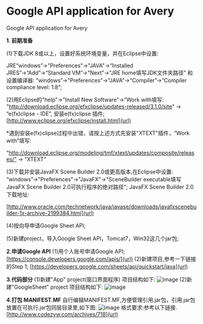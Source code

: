 # Google API application for Avery
Google API application for Avery

**1. 前期准备**

(1)下载JDK 8或以上，设置好系统环境变量，并在Eclipse中设置:

JRE“windows”→"Preferences"→"JAVA"→“Installed JRES”→“Add”→“Standard VM”→"Next"→"JRE home填写JDK文件夹路径"
和设置编译器:
“windows”→"Preferences"→"JAVA"→“Compiler”→“Compiler compliance level: 1.8”;
  
(2)用Eclipse的"help"→"Install New Software"→“Work with填写:
"http://download.eclipse.org/efxclipse/updates-released/3.1.0/site" → “e(fx)clipse - IDE”,
安装e(fx)clipse 插件;
[http://www.eclipse.org/efxclipse/install.html](url)
  
*遇到安装e(fx)clipse过程中出错，请按上述方式先安装"XTEXT"插件，“Work with”填写:

“http://download.eclipse.org/modeling/tmf/xtext/updates/composite/releases/” → “XTEXT”
    
(3)下载并安装JavaFX Scene Builder 2.0或更高版本,在Eclipse中设置:
“windows”→"Preferences"→"JavaFX"→"SceneBuilder executable填写JavaFX Scene Builder 2.0可执行程序的绝对路径";
JavaFX Scene Builder 2.0下载地址:

[http://www.oracle.com/technetwork/java/javase/downloads/javafxscenebuilder-1x-archive-2199384.html](url)

(4)按向导申请Google Sheet API;

(5)新建project，导入Google Sheet API，Tomcat7，Win32这几个jar包;
    
**2.申请Google API**
    (1)用个人账号申请Google API;
[https://console.developers.google.com/apis/](url)
    (2)新建项目,参考一下链接的Step 1;
[https://developers.google.com/sheets/api/quickstart/java](url)

**3.代码部分**
    (1)新建"App" project(窗口界面程序)
    项目结构如下:
![image](https://user-images.githubusercontent.com/30543982/36658116-21ceacea-1b0a-11e8-8dc8-ce09e60e740a.png)
    (2)新建"GoogleSheet" project
    项目结构如下:
![image](https://user-images.githubusercontent.com/30543982/36625820-df1ce69a-1961-11e8-92d8-a932f72c05ef.png)

**4.打包**
   **MANIFEST.MF**
   自行编辑MANIFEST.MF,方便管理引用.jar包，引用.jar包放置在可执行.jar包同层目录里,如下图:
![image](https://user-images.githubusercontent.com/30543982/36658345-1599853e-1b0b-11e8-9ae7-3621fbf7e956.png)
   格式要求:参考以下链接.
[http://www.codezyw.com/archives/718](url)
